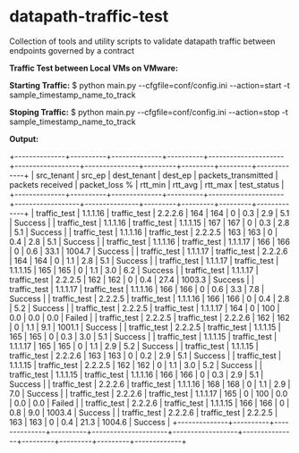 # datapath-traffic-test

Collection of tools and utility scripts to validate datapath traffic between endpoints governed by a contract

**Traffic Test between Local VMs on VMware:**

**Starting Traffic:**
$ python main.py --cfgfile=conf/config.ini --action=start -t sample_timestamp_name_to_track


**Stoping Traffic:**
$ python main.py --cfgfile=conf/config.ini --action=stop -t sample_timestamp_name_to_track


**Output:**

+--------------+----------+--------------+----------+---------------------+------------------+---------------+---------+---------+---------+-------------+
| src_tenant   |  src_ep  | dest_tenant  | dest_ep  | packets_transmitted | packets received | packet_loss % | rtt_min | rtt_avg | rtt_max | test_status |
+--------------+----------+--------------+----------+---------------------+------------------+---------------+---------+---------+---------+-------------+
| traffic_test | 1.1.1.16 | traffic_test | 2.2.2.6  |         164         |       164        |       0       |   0.3   |   2.9   |   5.1   |   Success   |
| traffic_test | 1.1.1.16 | traffic_test | 1.1.1.15 |         167         |       167        |       0       |   0.3   |   2.8   |   5.1   |   Success   |
| traffic_test | 1.1.1.16 | traffic_test | 2.2.2.5  |         163         |       163        |       0       |   0.4   |   2.8   |   5.1   |   Success   |
| traffic_test | 1.1.1.16 | traffic_test | 1.1.1.17 |         166         |       166        |       0       |   0.6   |   33.1  |  1004.7 |   Success   |
| traffic_test | 1.1.1.17 | traffic_test | 2.2.2.6  |         164         |       164        |       0       |   1.1   |   2.8   |   5.1   |   Success   |
| traffic_test | 1.1.1.17 | traffic_test | 1.1.1.15 |         165         |       165        |       0       |   1.1   |   3.0   |   6.2   |   Success   |
| traffic_test | 1.1.1.17 | traffic_test | 2.2.2.5  |         162         |       162        |       0       |   0.4   |   27.4  |  1003.3 |   Success   |
| traffic_test | 1.1.1.17 | traffic_test | 1.1.1.16 |         166         |       166        |       0       |   0.6   |   3.3   |   7.8   |   Success   |
| traffic_test | 2.2.2.5  | traffic_test | 1.1.1.16 |         166         |       166        |       0       |   0.4   |   2.8   |   5.2   |   Success   |
| traffic_test | 2.2.2.5  | traffic_test | 1.1.1.17 |         164         |        0         |      100      |   0.0   |   0.0   |   0.0   |    Failed   |
| traffic_test | 2.2.2.5  | traffic_test | 2.2.2.6  |         162         |       162        |       0       |   1.1   |   9.1   |  1001.1 |   Success   |
| traffic_test | 2.2.2.5  | traffic_test | 1.1.1.15 |         165         |       165        |       0       |   0.3   |   3.0   |   5.1   |   Success   |
| traffic_test | 1.1.1.15 | traffic_test | 1.1.1.17 |         165         |       165        |       0       |   1.1   |   2.9   |   5.2   |   Success   |
| traffic_test | 1.1.1.15 | traffic_test | 2.2.2.6  |         163         |       163        |       0       |   0.2   |   2.9   |   5.1   |   Success   |
| traffic_test | 1.1.1.15 | traffic_test | 2.2.2.5  |         162         |       162        |       0       |   1.1   |   3.0   |   5.2   |   Success   |
| traffic_test | 1.1.1.15 | traffic_test | 1.1.1.16 |         166         |       166        |       0       |   0.3   |   2.9   |   5.1   |   Success   |
| traffic_test | 2.2.2.6  | traffic_test | 1.1.1.16 |         168         |       168        |       0       |   1.1   |   2.9   |   7.0   |   Success   |
| traffic_test | 2.2.2.6  | traffic_test | 1.1.1.17 |         165         |        0         |      100      |   0.0   |   0.0   |   0.0   |    Failed   |
| traffic_test | 2.2.2.6  | traffic_test | 1.1.1.15 |         166         |       166        |       0       |   0.8   |   9.0   |  1003.4 |   Success   |
| traffic_test | 2.2.2.6  | traffic_test | 2.2.2.5  |         163         |       163        |       0       |   0.4   |   21.3  |  1004.6 |   Success   |
+--------------+----------+--------------+----------+---------------------+------------------+---------------+---------+---------+---------+-------------+

